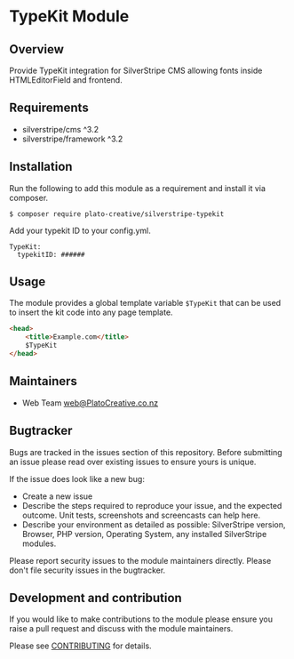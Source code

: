 # TypeKit Module

## Overview

Provide TypeKit integration for SilverStripe CMS allowing fonts inside HTMLEditorField and frontend.

## Requirements

- silverstripe/cms ^3.2
- silverstripe/framework ^3.2

## Installation

Run the following to add this module as a requirement and install it via composer.

```
$ composer require plato-creative/silverstripe-typekit
```

Add your typekit ID to your config.yml.

```
TypeKit:
  typekitID: ######
```

## Usage

The module provides a global template variable `$TypeKit` that can be used to insert the kit code into any
page template.

``` html
<head>
    <title>Example.com</title>
    $TypeKit
</head>
```

## Maintainers
 * Web Team <web@PlatoCreative.co.nz>

## Bugtracker
Bugs are tracked in the issues section of this repository. Before submitting an issue please read over
existing issues to ensure yours is unique.

If the issue does look like a new bug:

 - Create a new issue
 - Describe the steps required to reproduce your issue, and the expected outcome. Unit tests, screenshots
 and screencasts can help here.
 - Describe your environment as detailed as possible: SilverStripe version, Browser, PHP version,
 Operating System, any installed SilverStripe modules.

Please report security issues to the module maintainers directly. Please don't file security issues in the bugtracker.

## Development and contribution
If you would like to make contributions to the module please ensure you raise a pull request and discuss with the module maintainers.

Please see [CONTRIBUTING](CONTRIBUTING.md) for details.
